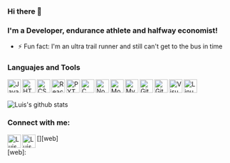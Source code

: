 ### Hi there 👋

### I'm a Developer, endurance athlete and halfway economist!

- ⚡ Fun fact: I'm an ultra trail runner and still can't get to the bus in time

### Languajes and Tools

<img align="left" alt="JavaScript" width="30px" src="https://img.icons8.com/color/30/000000/javascript.png"/>
<img align="left" alt="HTML5" width="30px" src="https://img.icons8.com/color/30/000000/html-5.png"/>
<img align="left" alt="CSS3" width="30px" src="https://img.icons8.com/color/30/000000/css3.png"/>
<img align="left" alt="React" width="30px" src="https://img.icons8.com/office/30/000000/react.png"/>
<img align="left" alt="PYTHON" width="30px" src="https://img.icons8.com/color/30/000000/python.png"/>
<img align="left" alt="C" width="30px" src="https://img.icons8.com/color/30/000000/c-programming.png"/>
<img align="left" alt="Node.Js" width="30px" src="https://img.icons8.com/color/30/000000/nodejs.png"/>
<img align="left" alt="MongoDB" width="30px" src="https://img.icons8.com/color/30/000000/mongodb.png"/>
<img align="left" alt="MySQL" width="30px" src="https://img.icons8.com/color/30/000000/mysql.png"/>
<img align="left" alt="Git" width="30px" src="https://img.icons8.com/color/30/000000/git.png"/>
<img align="left" alt="GitHub" width="30px" src="https://img.icons8.com/color/30/000000/github.png"/>
<img align="left" alt="Visual Studio Code" width="30px" src="https://img.icons8.com/color/30/000000/visual-studio-code-2019.png"/>
<img align="left" alt="Linux" width="30px" src="https://img.icons8.com/color/30/000000/linux.png"/>

<br/><br/>

![Luis's github stats](https://github-readme-stats.vercel.app/api?username=Luiszicart&show_icons=true&theme=tokyonight)

### Connect with me:
[<img align="left" alt="Luiszicart | LinkedIn" width="30px" src="https://img.icons8.com/color/30/000000/linkedin.png"/>][linkedin]
[<img align="left" alt="Luiszicart | WebPage" width="30px" color="white" src="https://img.icons8.com/wired/30/ffffff/domain.png"/>][web]

[linkedin]:https://www.linkedin.com/in/luis-andrés-zapata-icart-a005691b4
[web]:
